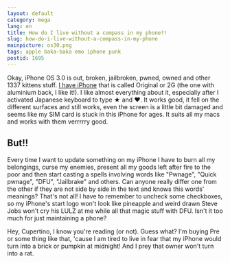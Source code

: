 ```yaml
---
layout: default
category: mega
lang: en
title: How do I live without a compass in my phone?!
slug: how-do-i-live-without-a-compass-in-my-phone
mainpicture: os30.png
tags: apple baka-baka emo iphone punk 
postid: 1695
---
```



Okay, iPhone OS 3.0 is out, broken, jailbroken, pwned, owned and other 1337 kittens stuff. <a href="/mega/2008/iphone/">I have iPhone</a> that is called Original or 2G (the one with aluminium back, I like it!). I like almost everything about it, especially after I activated Japanese keyboard to type ★ and ♥. It works good, it fell on the different surfaces and still works, even the screen is a little bit damaged and seems like my SIM card is stuck in this iPhone for ages. It suits all my macs and works with them verrrrry good.


## But!!

Every time I want to update something on my iPhone I have to burn all my belongings, curse my enemies, present all my goods left after fire to the poor and then start casting a spells involving words like "Pwnage", "Quick pwnage", "DFU", "Jailbrake" and others. Can anyone really differ one from the other if they are not side by side in the text and knows this words' meanings? That's not all! I have to remember to uncheck some checkboxes, so my iPhone's start logo won't look like pineapple and weird drawn Steve Jobs won't cry his LULZ at me while all that magic stuff with DFU. Isn't it too much for just maintaining a phone?

Hey, Cupertino, I know you're reading (or not). Guess what? I'm buying Pre or some thing like that, 'cause I am tired to live in fear that my iPhone would turn into a brick or pumpkin at midnight! And I prey that owner won't turn into a rat.